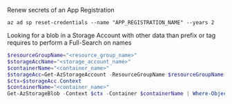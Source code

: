 Renew secrets of an App Registration

```console
az ad sp reset-credentials --name "APP_REGISTRATION_NAME" --years 2
```

Looking for a blob in a Storage Account with other data than prefix or tag requires to perform a Full-Search on names 

```powershell
$resourceGroupName="<resource_group_name>"
$storageAccName="<storage_account_name>"
$containerName="<container_name>"
$storageAcc=Get-AzStorageAccount -ResourceGroupName $resourceGroupName -Name $storageAccName
$ctx=$storageAcc.Context
$containerName="<container_name>"
Get-AzStorageBlob -Context $ctx -Container $containerName | Where-Object {$_.Name -like "*<test_to_search_for>*"} 
```
